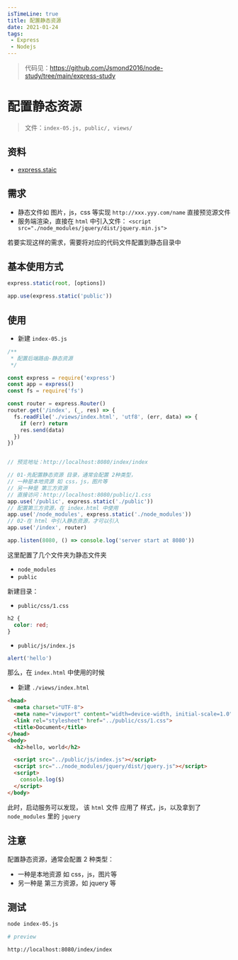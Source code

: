 ```yaml
---
isTimeLine: true
title: 配置静态资源
date: 2021-01-24
tags:
 - Express
 - Nodejs
---
```


> 代码见：https://github.com/Jsmond2016/node-study/tree/main/express-study


# 配置静态资源

> 文件：`index-05.js, public/, views/ `

## 资料

- [express.staic](http://expressjs.com/en/starter/static-files.html#serving-static-files-in-express)

## 需求

- 静态文件如 图片，js，css 等实现 `http://xxx.yyy.com/name` 直接预览源文件
- 服务端渲染，直接在 `html` 中引入文件： `<script src="./node_modules/jquery/dist/jquery.min.js">`

若要实现这样的需求，需要将对应的代码文件配置到静态目录中

## 基本使用方式

```js
express.static(root, [options])

app.use(express.static('public'))
```



## 使用

- 新建 `index-05.js`

```js
/**
 * 配置后端路由-静态资源
 */

const express = require('express')
const app = express()
const fs = require('fs')

const router = express.Router()
router.get('/index', (_, res) => {
  fs.readFile('./views/index.html', 'utf8', (err, data) => {
    if (err) return
    res.send(data)
  })
})


// 预览地址：http://localhost:8080/index/index

// 01-先配置静态资源 目录，通常会配置 2种类型，
// 一种是本地资源 如 css，js，图片等
// 另一种是 第三方资源
// 直接访问：http://localhost:8080/public/1.css
app.use('/public', express.static('./public'))
// 配置第三方资源，在 index.html 中使用
app.use('/node_modules', express.static('./node_modules'))
// 02-在 html 中引入静态资源，才可以引入
app.use('/index', router)

app.listen(8080, () => console.log('server start at 8080'))
```

这里配置了几个文件夹为静态文件夹

- `node_modules`
- `public` 

新建目录：

- `public/css/1.css`

```css
h2 {
  color: red;
}
```

- `public/js/index.js`

```js
alert('hello')
```



那么，在 `index.html` 中使用的时候

- 新建 `./views/index.html`

```html
<head>
  <meta charset="UTF-8">
  <meta name="viewport" content="width=device-width, initial-scale=1.0">
  <link rel="stylesheet" href="../public/css/1.css">
  <title>Document</title>
</head>
<body>
  <h2>hello, world</h2>

  <script src="../public/js/index.js"></script>
  <script src="../node_modules/jquery/dist/jquery.js"></script>
  <script>
    console.log($)
  </script>
</body>
```



此时，启动服务可以发现， 该 `html`  文件 应用了 样式，js，以及拿到了 `node_modules` 里的 `jquery`



## 注意

配置静态资源，通常会配置 2 种类型：

- 一种是本地资源 如 css，js，图片等
- 另一种是 第三方资源，如 jquery 等

## 测试

```bash
node index-05.js

# preview

http://localhost:8080/index/index
```

